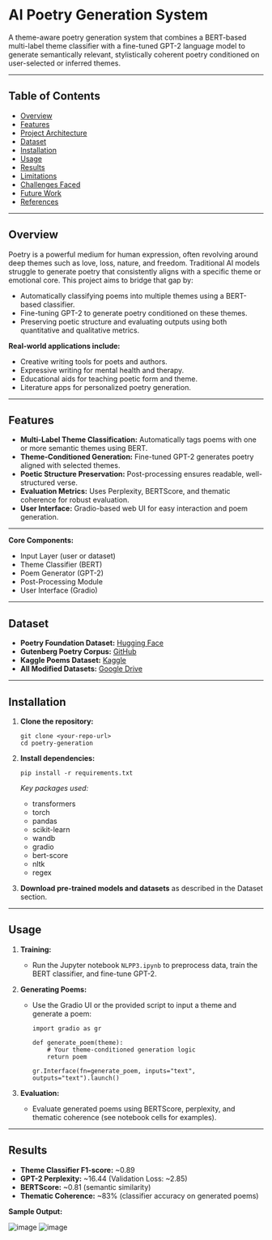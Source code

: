 # AI Poetry Generation System

A theme-aware poetry generation system that combines a BERT-based multi-label theme classifier with a fine-tuned GPT-2 language model to generate semantically relevant, stylistically coherent poetry conditioned on user-selected or inferred themes.

---

## Table of Contents

- [Overview](#overview)
- [Features](#features)
- [Project Architecture](#project-architecture)
- [Dataset](#dataset)
- [Installation](#installation)
- [Usage](#usage)
- [Results](#results)
- [Limitations](#limitations)
- [Challenges Faced](#challenges-faced)
- [Future Work](#future-work)
- [References](#references)

---

## Overview

Poetry is a powerful medium for human expression, often revolving around deep themes such as love, loss, nature, and freedom. Traditional AI models struggle to generate poetry that consistently aligns with a specific theme or emotional core. This project aims to bridge that gap by:

- Automatically classifying poems into multiple themes using a BERT-based classifier.
- Fine-tuning GPT-2 to generate poetry conditioned on these themes.
- Preserving poetic structure and evaluating outputs using both quantitative and qualitative metrics.

**Real-world applications include:**
- Creative writing tools for poets and authors.
- Expressive writing for mental health and therapy.
- Educational aids for teaching poetic form and theme.
- Literature apps for personalized poetry generation.

---

## Features

- **Multi-Label Theme Classification:** Automatically tags poems with one or more semantic themes using BERT.
- **Theme-Conditioned Generation:** Fine-tuned GPT-2 generates poetry aligned with selected themes.
- **Poetic Structure Preservation:** Post-processing ensures readable, well-structured verse.
- **Evaluation Metrics:** Uses Perplexity, BERTScore, and thematic coherence for robust evaluation.
- **User Interface:** Gradio-based web UI for easy interaction and poem generation.

---

**Core Components:**
- Input Layer (user or dataset)
- Theme Classifier (BERT)
- Poem Generator (GPT-2)
- Post-Processing Module
- User Interface (Gradio)

---

## Dataset

- **Poetry Foundation Dataset:** [Hugging Face](https://huggingface.co/datasets/suayptalha/Poetry-Foundation-Poems)
- **Gutenberg Poetry Corpus:** [GitHub](https://github.com/aparrish/gutenberg-poetry-corpus)
- **Kaggle Poems Dataset:** [Kaggle](https://www.kaggle.com/datasets/michaelarman/poemsdataset)
- **All Modified Datasets:** [Google Drive](https://drive.google.com/drive/folders/1NbCQJdy23gxLhnDklWxrcZOLnRhR3TNx?usp=sharing)

---

## Installation

1. **Clone the repository:**
    ```
    git clone <your-repo-url>
    cd poetry-generation
    ```

2. **Install dependencies:**
    ```
    pip install -r requirements.txt
    ```

    *Key packages used:*
    - transformers
    - torch
    - pandas
    - scikit-learn
    - wandb
    - gradio
    - bert-score
    - nltk
    - regex

3. **Download pre-trained models and datasets** as described in the Dataset section.

---

## Usage

1. **Training:**
   - Run the Jupyter notebook `NLPP3.ipynb` to preprocess data, train the BERT classifier, and fine-tune GPT-2.

2. **Generating Poems:**
   - Use the Gradio UI or the provided script to input a theme and generate a poem:
     ```
     import gradio as gr

     def generate_poem(theme):
         # Your theme-conditioned generation logic
         return poem

     gr.Interface(fn=generate_poem, inputs="text", outputs="text").launch()
     ```

3. **Evaluation:**
   - Evaluate generated poems using BERTScore, perplexity, and thematic coherence (see notebook cells for examples).

---

## Results

- **Theme Classifier F1-score:** ~0.89
- **GPT-2 Perplexity:** ~16.44 (Validation Loss: ~2.85)
- **BERTScore:** ~0.81 (semantic similarity)
- **Thematic Coherence:** ~83% (classifier accuracy on generated poems)

**Sample Output:**

![image](https://github.com/user-attachments/assets/d603afb2-b52e-44ba-bb99-f371cc10d917)
![image](https://github.com/user-attachments/assets/fbf5cb18-d09a-448d-835f-0fa50ed58069)


